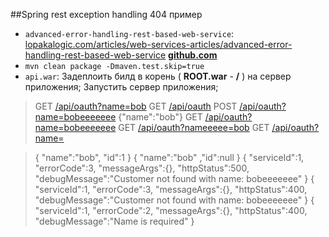 ##Spring rest exception handling 404 пример

* `advanced-error-handling-rest-based-web-service`:  [lopakalogic.com/articles/web-services-articles/advanced-error-handling-rest-based-web-service](http://www.lopakalogic.com/articles/web-services-articles/advanced-error-handling-rest-based-web-service/) **[github.com](https://github.com/bobfreitas/rest-err-handler)**
* `mvn clean package -Dmaven.test.skip=true`
* `api.war`: Задеплоить билд в корень ( **ROOT.war** - **/** ) на сервер приложения; Запустить сервер приложения;

> GET [/api/oauth?name=bob](http://localhost:8082/api/oauth?name=bob)
> GET [/api/oauth](http://localhost:8082/api/oauth)
> POST [/api/oauth?name=bobeeeeeee](http://localhost:8082/api/oauth) {"name":"bob"}
> GET [/api/oauth?name=bobeeeeeee](http://localhost:8082/api/oauth?name=bobeeeeeee)
> GET [/api/oauth?nameeeee=bob](http://localhost:8082/api/oauth?nameeeee=bob)
> GET [/api/oauth?name=](http://localhost:8082/api/oauth?name=)

> { "name":"bob", "id":1 }
> { "name":"bob" ,"id":null }
> { "serviceId":1, "errorCode":3, "messageArgs":{}, "httpStatus":500, "debugMessage":"Customer not found with name: bobeeeeeee" }
> { "serviceId":1, "errorCode":3, "messageArgs":{}, "httpStatus":400, "debugMessage":"Customer not found with name: bobeeeeeee" }
> { "serviceId":1, "errorCode":2, "messageArgs":{}, "httpStatus":400, "debugMessage":"Name is required" }

